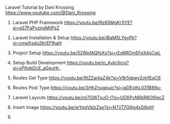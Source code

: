 Laravel Tutorial by Dani Krossing https://www.youtube.com/@Dani_Krossing

1. Laravel PHP Framework
   https://youtu.be/Rz6SMgKrSYE?si=aS7FaPvznoMjIPsZ

2. Laravel Installation & Setup
   https://youtu.be/iBaM5LYgyPk?si=cmeXsdo2KrEFfhaH

3. Project Setup
   https://youtu.be/52WpfAQfgXs?si=rEqRRDmEFeX4sCwL

4. Setup Build Development
   https://youtu.be/in_4vkUlrcg?si=xP6qbDcE_aGeuHr_

5. Routes Get Type
   https://youtu.be/9tZZai4aZ4k?si=V9r5dpey2ohfEqC6

6. Routes Post Type
   https://youtu.be/3HhZnugpuic?si=iaDEsthL031B89u-

7. Laravel Layouts
   https://youtu.be/mI7GW7xuO-I?si=UDXPvN6bR6Ol0ecZ

8. Insert Image
   https://youtu.be/wYqgVblzZso?si=NTjiT7GNg4xG6phf

9.
